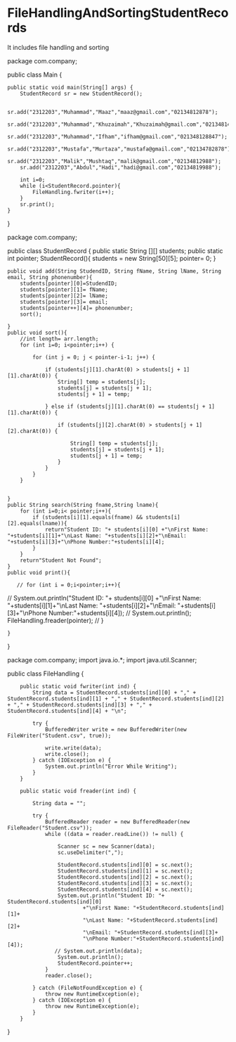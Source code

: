 # FileHandlingAndSortingStudentRecords
It includes file handling and sorting

package com.company;

public class Main {

    public static void main(String[] args) {
        StudentRecord sr = new StudentRecord();

        sr.add("2312203","Muhammad","Maaz","maaz@gmail.com","02134812878");
        sr.add("2312203","Muhammad","Khuzaimah","Khuzaimah@gmail.com","0213481478");
        sr.add("2312203","Muhammad","Ifham","ifham@gmail.com","021348128847");
        sr.add("2312203","Mustafa","Murtaza","mustafa@gmail.com","02134782878");
        sr.add("2312203","Malik","Mushtaq","malik@gmail.com","02134812988");
        sr.add("2312203","Abdul","Hadi","hadi@gmail.com","02134819988");

        int i=0;
        while (i<StudentRecord.pointer){
            FileHandling.fwriter(i++);
        }
        sr.print();
    }
}


package com.company;

public class StudentRecord {
    public static String [][] students;
    public static int pointer;
    StudentRecord(){
        students = new String[50][5];
        pointer= 0;
    }

    public void add(String StudendID, String fName, String lName, String email, String phonenumber){
        students[pointer][0]=StudendID;
        students[pointer][1]= fName;
        students[pointer][2]= lName;
        students[pointer][3]= email;
        students[pointer++][4]= phonenumber;
        sort();

    }
    public void sort(){
        //int length= arr.length;
        for (int i=0; i<pointer;i++) {

            for (int j = 0; j < pointer-i-1; j++) {

                if (students[j][1].charAt(0) > students[j + 1][1].charAt(0)) {
                    String[] temp = students[j];
                    students[j] = students[j + 1];
                    students[j + 1] = temp;

                } else if (students[j][1].charAt(0) == students[j + 1][1].charAt(0)) {

                    if (students[j][2].charAt(0) > students[j + 1][2].charAt(0)) {

                        String[] temp = students[j];
                        students[j] = students[j + 1];
                        students[j + 1] = temp;
                    }
                }
            }
        }


    }
    public String search(String fname,String lname){
        for (int i=0;i< pointer;i++){
            if (students[i][1].equals(fname) && students[i][2].equals(lname)){
                return"Student ID: "+ students[i][0] +"\nFirst Name: "+students[i][1]+"\nLast Name: "+students[i][2]+"\nEmail: "+students[i][3]+"\nPhone Number:"+students[i][4];
            }
        }
        return"Student Not Found";
    }
    public void print(){

       // for (int i = 0;i<pointer;i++){
//            System.out.println("Student ID: "+ students[i][0] +"\nFirst Name: "+students[i][1]+"\nLast Name: "+students[i][2]+"\nEmail: "+students[i][3]+"\nPhone Number:"+students[i][4]);
//            System.out.println();
            FileHandling.freader(pointer);
      //  }

    }
}


package com.company;
import java.io.*;
import java.util.Scanner;

public class FileHandling {


        public static void fwriter(int ind) {
            String data = StudentRecord.students[ind][0] + "," + StudentRecord.students[ind][1] + "," + StudentRecord.students[ind][2] + "," + StudentRecord.students[ind][3] + "," + StudentRecord.students[ind][4] + "\n";

            try {
                BufferedWriter write = new BufferedWriter(new FileWriter("Student.csv", true));

                write.write(data);
                write.close();
            } catch (IOException e) {
                System.out.println("Error While Writing");
            }
        }

        public static void freader(int ind) {

            String data = "";

            try {
                BufferedReader reader = new BufferedReader(new FileReader("Student.csv"));
                while ((data = reader.readLine()) != null) {

                    Scanner sc = new Scanner(data);
                    sc.useDelimiter(",");

                    StudentRecord.students[ind][0] = sc.next();
                    StudentRecord.students[ind][1] = sc.next();
                    StudentRecord.students[ind][2] = sc.next();
                    StudentRecord.students[ind][3] = sc.next();
                    StudentRecord.students[ind][4] = sc.next();
                    System.out.println("Student ID: "+ StudentRecord.students[ind][0]
                            +"\nFirst Name: "+StudentRecord.students[ind][1]+
                            "\nLast Name: "+StudentRecord.students[ind][2]+
                            "\nEmail: "+StudentRecord.students[ind][3]+
                            "\nPhone Number:"+StudentRecord.students[ind][4]);
                   // System.out.println(data);
                    System.out.println();
                    StudentRecord.pointer++;
                }
                reader.close();

            } catch (FileNotFoundException e) {
                throw new RuntimeException(e);
            } catch (IOException e) {
                throw new RuntimeException(e);
            }
        }
}

